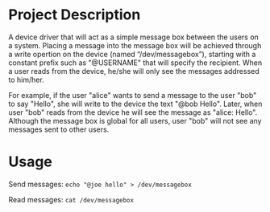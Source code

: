 # Project Description

A device driver that will act as a simple message box between the users on a system. Placing a message into the message box will be achieved through a write opertion on the device (named “/dev/messagebox”), starting with a constant prefix such as "@USERNAME" that will specify the recipient. When a user reads from the device, he/she will only see the messages addressed to him/her.

For example, if the user "alice" wants to send a message to the user "bob" to say "Hello", she will write to the device the text "@bob Hello". Later, when user "bob" reads from the device he will see the message as "alice: Hello". Although the message box is global for all users, user "bob" will not see any messages sent to other users.

# Usage

Send messages: `echo "@joe hello" > /dev/messagebox`

Read messages: `cat /dev/messagebox`